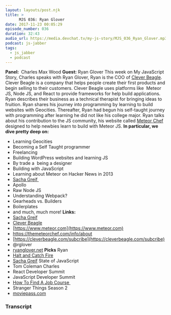 ```yaml
---
layout: layouts/post.njk
title: >
      MJS 036: Ryan Glover
date: 2017-11-23 00:05:29
episode_number: 036
duration: 32:43
audio_url: https://media.devchat.tv/my-js-story/MJS_036_Ryan_Glover.mp3
podcast: js-jabber
tags: 
  - js_jabber
  - podcast
---
```


 **Panel:&nbsp;** Charles Max Wood **Guest:** Ryan Glover This week on My JavaScript Story, Charles speaks with Ryan Glover, Ryan is the COO of [Clever Beagle](https://cleverbeagle.com). Clever Beagle is a company that helps&nbsp;people create their first products and begin selling to their customers. Clever Beagle uses platforms like&nbsp; Meteor JS, Node JS, and React to provide frameworks for help build applications. Ryan describes their business as a technical therapist for bringing&nbsp;ideas to fruition. Ryan shares his journey into programming by learning to build websites with Geocities. Thereafter, Ryan had begun his self-taught journey with programming after learning he did not like his college major. Ryan talks about his contribution to the JS community, his website called&nbsp;[Meteor Chef](https://themeteorchef.com/info/about) designed to help newbies learn to build with Meteor JS. **In particular, we dive pretty deep on:**
- Learning Geocities
- Becoming a Self Taught programmer
- Freelancing
- Building WordPress websites and learning JS
- By trade a&nbsp; being a designer
- Building with JavaScript
- Learning about Meteor on Hacker News in 2013
- [Sacha Greif&nbsp;](http://sachagreif.com)
- Apollo
- Raw Node JS
- Understanding Webpack?
- Gearheads vs. Builders
- Boilerplates
- and much, much more!
**Links:&nbsp;**
- [Sacha Greif](http://sachagreif.com)
- [Clever Beagle](https://cleverbeagle.com)
- [https://www.meteor.com](https://www.meteor.com)
- https://themeteorchef.com/info/about
- [https://cleverbeagle.com/subcribe](https://cleverbeagle.com/subcribe)
- @rglover
- [ryanglover.net](http://ryanglover.net)
**Picks** Ryan
- [Halt and Catch Fire](http://www.amc.com/shows/halt-and-catch-fire)
- [Sacha Greif](http://sachagreif.com) State of JavaScript
- Tom Coleman
Charles
- React Developer Summit
- JavaScript Developer Summit
- [How To Find A Job Course&nbsp;](https://devchat.tv)
- Stranger Things Season 2
- [moviepass.com](http://moviepass.com)



### Transcript

&nbsp;


